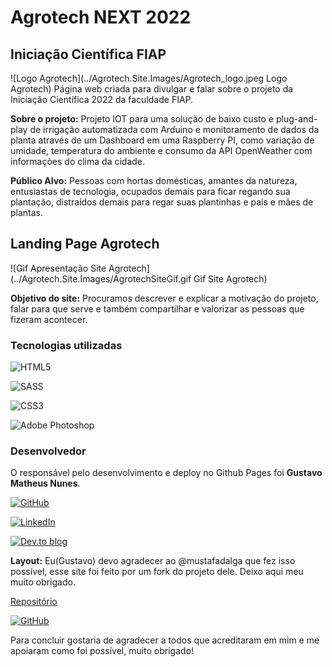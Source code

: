 # Agrotech NEXT 2022

## Iniciação Científica FIAP
![Logo Agrotech](../Agrotech.Site.Images/Agrotech_logo.jpeg Logo Agrotech)
Página web criada para divulgar e falar sobre o projeto da Iniciação Científica 2022 da faculdade FIAP.

**Sobre o projeto:** Projeto IOT para uma solução de baixo custo e plug-and-play de irrigação automatizada com Arduino e monitoramento de dados da planta através de um Dashboard em uma Raspberry PI, como variação de umidade, temperatura do ambiente e consumo da API OpenWeather com informações do clima da cidade.

**Público Alvo:** Pessoas com hortas domésticas, amantes da natureza, entusiastas de tecnologia, ocupados demais para ficar regando sua plantação, distraídos demais para regar suas plantinhas e pais e mães de plantas.


## Landing Page Agrotech

![Gif Apresentação Site Agrotech](../Agrotech.Site.Images/AgrotechSiteGif.gif Gif Site Agrotech)

**Objetivo do site:** Procuramos descrever e explicar a motivação do projeto, falar para que serve e também compartilhar e valorizar as pessoas que fizeram acontecer.

### Tecnologias utilizadas
![HTML5](https://img.shields.io/badge/html5-%23E34F26.svg?style=for-the-badge&logo=html5&logoColor=white)

![SASS](https://img.shields.io/badge/SASS-hotpink.svg?style=for-the-badge&logo=SASS&logoColor=white)

![CSS3](https://img.shields.io/badge/css3-%231572B6.svg?style=for-the-badge&logo=css3&logoColor=white)

![Adobe Photoshop](https://img.shields.io/badge/adobe%20photoshop-%2331A8FF.svg?style=for-the-badge&logo=adobe%20photoshop&logoColor=white)

### Desenvolvedor
O responsável pelo desenvolvimento e deploy no Github Pages foi **Gustavo Matheus Nunes**.

[![GitHub](https://img.shields.io/badge/github-%23121011.svg?style=for-the-badge&logo=github&logoColor=white)](https://github.com/nwrn)

[![LinkedIn](https://img.shields.io/badge/linkedin-%230077B5.svg?style=for-the-badge&logo=linkedin&logoColor=white)](https://linkedin.com/in/gmatheus)

[![Dev.to blog](https://img.shields.io/badge/dev.to-0A0A0A?style=for-the-badge&logo=dev.to&logoColor=white)](https://dev.to/newren)

**Layout:** Eu(Gustavo) devo agradecer ao @mustafadalga que fez isso possível, esse site foi feito por um fork do projeto dele. Deixo aqui meu muito obrigado.

[Repositório](https://github.com/mustafadalga/farm-landing-page)

[![GitHub](https://img.shields.io/badge/github-%23121011.svg?style=for-the-badge&logo=github&logoColor=white)](https://github.com/mustafadalga)


Para concluir gostaria de agradecer a todos que acreditaram em mim e me apoiaram como foi possível, muito obrigado!